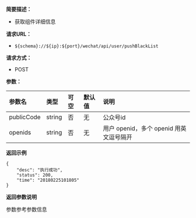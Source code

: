 **简要描述：** 

- 获取组件详细信息

**请求URL：** 
- ` ${schema}://${ip}:${port}/wechat/api/user/pushBlackList `
  
**请求方式：**
- POST

**参数：** 

| 参数名 | 类型 | 可空 | 默认值 | 说明 |
| :-- | :-- | :-- | :-- | :-- |
| publicCode | string | 否 | 无 | 公众号id |
| openids | string | 否 | 无 | 用户 openid，多个 openid 用英文逗号隔开 |

 **返回示例**

``` 
{
    "desc": "执行成功",
    "status": 200,
    "time": "20180225101805"
}
```


**返回参数说明** 

参数参考参数信息




